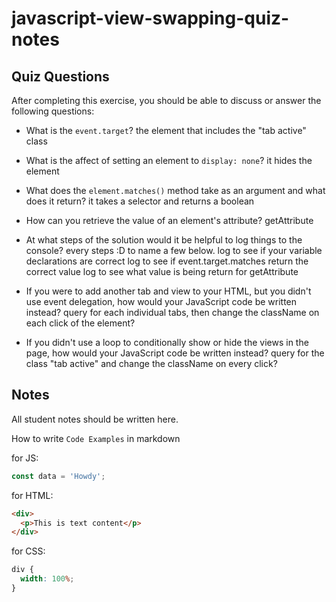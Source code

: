 # javascript-view-swapping-quiz-notes

## Quiz Questions

After completing this exercise, you should be able to discuss or answer the following questions:

- What is the `event.target`?
  the element that includes the "tab active" class

- What is the affect of setting an element to `display: none`?
  it hides the element

- What does the `element.matches()` method take as an argument and what does it return?
  it takes a selector and returns a boolean

- How can you retrieve the value of an element's attribute?
  getAttribute

- At what steps of the solution would it be helpful to log things to the console?
  every steps :D
  to name a few below.
  log to see if your variable declarations are correct
  log to see if event.target.matches return the correct value
  log to see what value is being return for getAttribute

- If you were to add another tab and view to your HTML, but you didn't use event delegation, how would your JavaScript code be written instead?
  query for each individual tabs, then change the className on each click of the element?

- If you didn't use a loop to conditionally show or hide the views in the page, how would your JavaScript code be written instead?
  query for the class "tab active" and change the className on every click?

## Notes

All student notes should be written here.

How to write `Code Examples` in markdown

for JS:

```javascript
const data = 'Howdy';
```

for HTML:

```html
<div>
  <p>This is text content</p>
</div>
```

for CSS:

```css
div {
  width: 100%;
}
```
